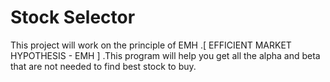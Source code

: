 Stock Selector 
==============

This project will work on the principle of EMH .[ EFFICIENT MARKET HYPOTHESIS - EMH ] .This program will help you get all the alpha and beta that are not needed to find best stock to buy.
